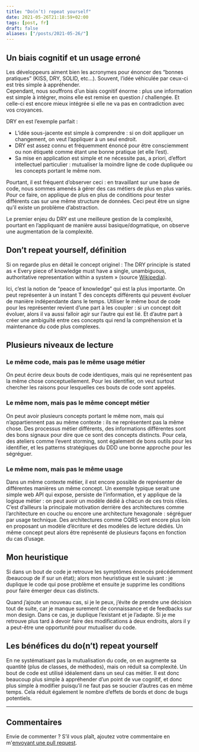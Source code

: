 ```yaml
---
title: "Do(n’t) repeat yourself"
date: 2021-05-26T21:18:59+02:00
tags: [post, fr]
draft: false
aliases: ["/posts/2021-05-26/"]
---
```


## Un biais cognitif et un usage erroné

Les développeurs aiment bien les acronymes pour énoncer des “bonnes pratiques” (KISS, DRY, SOLID, etc…). Souvent, l’idée véhiculée par ceux-ci est très simple à appréhender.  
Cependant, nous souffrons d’un biais cognitif énorme&nbsp;: plus une information est simple à intégrer, moins elle est remise en question / challengée. Et celle-ci est encore mieux intégrée si elle ne va pas en contradiction avec vos croyances.

DRY en est l’exemple parfait&nbsp;:

- L’idée sous-jacente est simple à comprendre&nbsp;: si on doit appliquer un changement, on veut l’appliquer à un seul endroit.
- DRY est assez connu et fréquemment énoncé pour être consciemment ou non étiqueté comme étant une bonne pratique (et elle l’est).
- Sa mise en application est simple et ne nécessite pas, a priori, d’effort intellectuel particulier&nbsp;: mutualiser la moindre ligne de code dupliquée ou les concepts portant le même nom.

Pourtant, il est fréquent d’observer ceci&nbsp;: en travaillant sur une base de code, nous sommes amenés à gérer des cas métiers de plus en plus variés. Pour ce faire, on applique de plus en plus de conditions pour tester différents cas sur une même structure de données. Ceci peut être un signe qu’il existe un problème d’abstraction.

Le premier enjeu du DRY est une meilleure gestion de la complexité, pourtant en l’appliquant de manière aussi basique/dogmatique, on observe une augmentation de la complexité.

## Don’t repeat yourself, définition

Si on regarde plus en détail le concept originel&nbsp;: The DRY principle is stated as « Every piece of knowledge must have a single, unambiguous, authoritative representation within a system »  (source [Wikipedia](https://en.wikipedia.org/wiki/Don%27t_repeat_yourself)).

Ici, c’est la notion de “peace of knowledge” qui est la plus importante. On peut représenter à un instant T des concepts différents qui peuvent évoluer de manière indépendante dans le temps. Utiliser le même bout de code pour les représenter revient d’une part à les coupler&nbsp;: si un concept doit évoluer, alors il va aussi falloir agir sur l’autre qui est lié. Et d’autre part à créer une ambiguïté entre ces concepts qui rend la compréhension et la maintenance du code plus complexes.

## Plusieurs niveaux de lecture

### Le même code, mais pas le même usage métier

On peut écrire deux bouts de code identiques, mais qui ne représentent pas la même chose conceptuellement. Pour les identifier, on veut surtout chercher les raisons pour lesquelles ces bouts de code sont appelés.

### Le même nom, mais pas le même concept métier

On peut avoir plusieurs concepts portant le même nom, mais qui n’appartiennent pas au même contexte&nbsp;: ils ne représentent pas la même chose. Des processus métier différents, des informations différentes sont des bons signaux pour dire que ce sont des concepts distincts. Pour cela, des ateliers comme l’event storming, sont également de bons outils pour les identifier, et les patterns stratégiques du DDD une bonne approche pour les ségréguer.

### Le même nom, mais pas le même usage

Dans un même contexte métier, il est encore possible de représenter de différentes manières un même concept. Un exemple typique serait une simple web API qui expose, persiste de l’information, et y applique de la logique métier&nbsp;: on peut avoir un modèle dédié à chacun de ces trois rôles. C’est d’ailleurs la principale motivation derrière des architectures comme l’architecture en couche ou encore une architecture hexagonale&nbsp;: ségréguer par usage technique. Des architectures comme CQRS vont encore plus loin en proposant un modèle d’écriture et des modèles de lecture dédiés. Un même concept peut alors être représenté de plusieurs façons en fonction du cas d’usage.

## Mon heuristique

Si dans un bout de code je retrouve les symptômes énoncés précédemment (beaucoup de if sur un état); alors mon heuristique est le suivant&nbsp;: je duplique le code qui pose problème et ensuite je supprime les conditions pour faire émerger deux cas distincts.

Quand j’ajoute un nouveau cas, si je le peux, j’évite de prendre une décision tout de suite, car je manque surement de connaissance et de feedbacks sur mon design. Dans ce cas, je duplique l’existant et je l’adapte. Si je me retrouve plus tard à devoir faire des modifications à deux endroits, alors il y a peut-être une opportunité pour mutualiser du code.

## Les bénéfices du do(n’t) repeat yourself

En ne systématisant pas la mutualisation du code, on en augmente sa quantité (plus de classes, de méthodes), mais on réduit sa complexité. Un bout de code est utilisé idéalement dans un seul cas métier. Il est donc beaucoup plus simple à appréhender d’un point de vue cognitif, et donc plus simple à modifier puisqu’il ne faut pas se soucier d’autres cas en même temps. Cela réduit également le nombre d’effets de bords et donc de bugs potentiels.

---

## Commentaires

<!--Ajoutez votre commentaire ici-->

Envie de commenter ? S’il vous plaît, ajoutez votre commentaire en m'[envoyant une pull request](https://github.com/RomainTrm/Blog?tab=readme-ov-file#how-to-comment).
